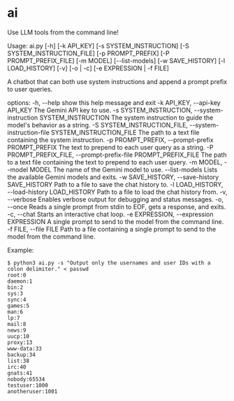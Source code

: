 # ai
Use LLM tools from the command line!

Usage: ai.py [-h] [-k API_KEY] [-s SYSTEM_INSTRUCTION] [-S SYSTEM_INSTRUCTION_FILE] [-p PROMPT_PREFIX]
             [-P PROMPT_PREFIX_FILE] [-m MODEL] [--list-models] [-w SAVE_HISTORY] [-l LOAD_HISTORY] [-v] [-o | -c]
             [-e EXPRESSION | -f FILE]

A chatbot that can both use system instructions and append a prompt prefix to user queries.

options:
  -h, --help            show this help message and exit
  -k API_KEY, --api-key API_KEY
                        The Gemini API key to use.
  -s SYSTEM_INSTRUCTION, --system-instruction SYSTEM_INSTRUCTION
                        The system instruction to guide the model's behavior as a string.
  -S SYSTEM_INSTRUCTION_FILE, --system-instruction-file SYSTEM_INSTRUCTION_FILE
                        The path to a text file containing the system instruction.
  -p PROMPT_PREFIX, --prompt-prefix PROMPT_PREFIX
                        The text to prepend to each user query as a string.
  -P PROMPT_PREFIX_FILE, --prompt-prefix-file PROMPT_PREFIX_FILE
                        The path to a text file containing the text to prepend to each user query.
  -m MODEL, --model MODEL
                        The name of the Gemini model to use.
  --list-models         Lists the available Gemini models and exits.
  -w SAVE_HISTORY, --save-history SAVE_HISTORY
                        Path to a file to save the chat history to.
  -l LOAD_HISTORY, --load-history LOAD_HISTORY
                        Path to a file to load the chat history from.
  -v, --verbose         Enables verbose output for debugging and status messages.
  -o, --once            Reads a single prompt from stdin to EOF, gets a response, and exits.
  -c, --chat            Starts an interactive chat loop.
  -e EXPRESSION, --expression EXPRESSION
                        A single prompt to send to the model from the command line.
  -f FILE, --file FILE  Path to a file containing a single prompt to send to the model from the command line.


Example:

    $ python3 ai.py -s "Output only the usernames and user IDs with a colon delimiter." < passwd 
    root:0
    daemon:1
    bin:2
    sys:3
    sync:4
    games:5
    man:6
    lp:7
    mail:8
    news:9
    uucp:10
    proxy:13
    www-data:33
    backup:34
    list:38
    irc:40
    gnats:41
    nobody:65534
    testuser:1000
    anotheruser:1001
